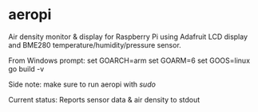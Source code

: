 # aeropi
Air density monitor &amp; display for Raspberry Pi using Adafruit LCD display and BME280 temperature/humidity/pressure sensor.

From Windows prompt:
set GOARCH=arm
set GOARM=6
set GOOS=linux
go build -v

Side note: make sure to run aeropi with *sudo*

Current status: Reports sensor data & air density to stdout
